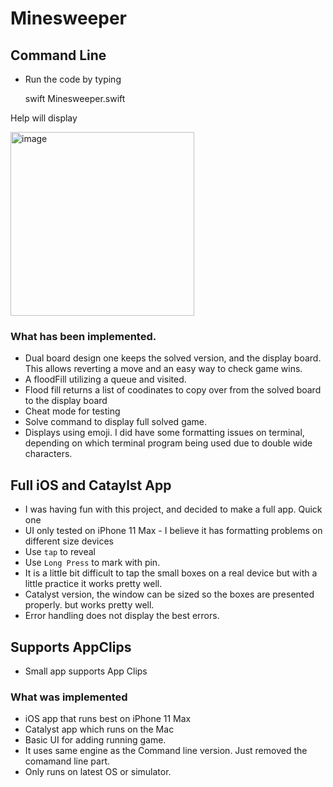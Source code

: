 # Minesweeper
## Command Line 
- Run the code by typing 

    swift Minesweeper.swift

Help will display

<img width="294" alt="image" src="https://github.com/user-attachments/assets/7c8d9acb-9621-44cd-8b9f-f136b3123336">

### What has been implemented. 

- Dual board design one keeps the solved version, and the display board. This allows reverting a move and an easy way to check game wins. 
- A floodFill utilizing a queue and visited. 
- Flood fill returns a list of coodinates to copy over from the solved board to the display board
- Cheat mode for testing
- Solve command to display full solved game. 
- Displays using emoji. I did have some formatting issues on terminal, depending on which terminal program being used due to double wide characters. 

## Full iOS and Cataylst App
- I was having fun with this project, and decided to make a full app. Quick one
- UI only tested on iPhone 11 Max - I believe it has formatting problems on different size devices
- Use `tap` to reveal
- Use `Long Press` to mark with pin. 
- It is a little bit difficult to tap the small boxes on a real device but with a little practice it works pretty well. 
- Catalyst version, the window can be sized so the boxes are presented properly. but works pretty well. 
- Error handling does not display the best errors. 

## Supports AppClips
- Small app supports App Clips
    
### What was implemented
- iOS app that runs best on iPhone 11 Max
- Catalyst app which runs on the Mac
- Basic UI for adding running game.
- It uses same engine as the Command line version. Just removed the comamand line part. 
- Only runs on latest OS or simulator.


